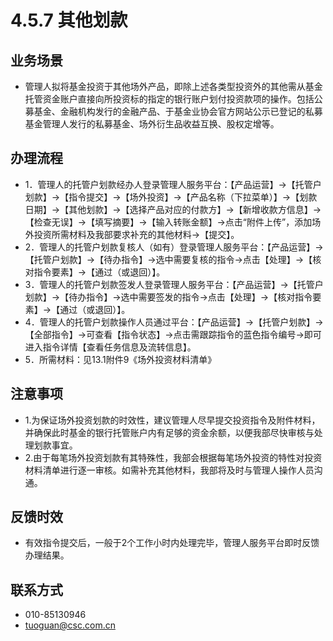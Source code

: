 # 4.5.7 其他划款
## <i class="hicon lb1"></i>业务场景
- 管理人拟将基金投资于其他场外产品，即除上述各类型投资外的其他需从基金托管资金账户直接向所投资标的指定的银行账户划付投资款项的操作。包括公募基金、金融机构发行的金融产品、于基金业协会官方网站公示已登记的私募基金管理人发行的私募基金、场外衍生品收益互换、股权定增等。

## <i class="hicon lb2"></i>办理流程
- 1．管理人的托管户划款经办人登录管理人服务平台：【产品运营】->【托管户划款】->【指令提交】->【场外投资】->【产品名称（下拉菜单）】->【划款日期】->【其他划款】->【选择产品对应的付款方】->【新增收款方信息】->【检查无误】->【填写摘要】->【输入转账金额】->点击“附件上传”，添加场外投资所需材料及我部要求补充的其他材料->【提交】。
- 2．管理人的托管户划款复核人（如有）登录管理人服务平台：【产品运营】->【托管户划款】->【待办指令】->选中需要复核的指令->点击【处理】->【核对指令要素】->【通过（或退回）】。
- 3．管理人的托管户划款签发人登录管理人服务平台：【产品运营】->【托管户划款】->【待办指令】->选中需要签发的指令->点击【处理】->【核对指令要素】->【通过（或退回）】。
- 4．管理人的托管户划款操作人员通过平台：【产品运营】->【托管户划款】->【全部指令】->可查看【指令状态】->点击需跟踪指令的蓝色指令编号->即可进入指令详情【查看任务信息及流转信息】。
- 5．所需材料：见13.1附件9《场外投资材料清单》

## <i class="hicon lb3"></i>注意事项
- 1.为保证场外投资划款的时效性，建议管理人尽早提交投资指令及附件材料，并确保此时基金的银行托管账户内有足够的资金余额，以便我部尽快审核与处理划款事宜。
- 2.由于每笔场外投资划款有其特殊性，我部会根据每笔场外投资的特性对投资材料清单进行逐一审核。如需补充其他材料，我部将及时与管理人操作人员沟通。

## <i class="hicon lb4"></i>反馈时效
- 有效指令提交后，一般于2个工作小时内处理完毕，管理人服务平台即时反馈办理结果。

## <i class="hicon lb5"></i>联系方式
- 010-85130946
- tuoguan@csc.com.cn
